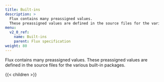 ```yaml
---
title: Built-ins
description: >
  Flux contains many preassigned values.
  These preassigned values are defined in the source files for the various built-in packages.
menu:
  v2_0_ref:
    name: Built-ins
    parent: Flux specification
weight: 80
---
```


Flux contains many preassigned values.
These preassigned values are defined in the source files for the various built-in packages.

{{< children >}}
